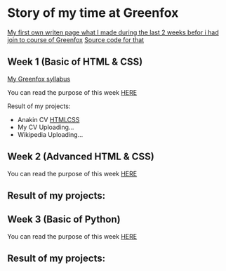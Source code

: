 # Story of my time at Greenfox

[My first own writen page what I made during the last 2 weeks befor i had join to course of Greenfox](http://danielliptak.github.io/)
[Source code for that](https://github.com/danielliptak/danielliptak.github.io.git)

## Week 1 (Basic of HTML & CSS)

[My Greenfox syllabus](https://github.com/danielliptak/velox-syllabus.git)

You can read the purpose of this week [HERE](https://github.com/greenfox-velox/velox-syllabus/tree/master/week-01)

Result of my projects:
 - Anakin CV [HTML](https://github.com/greenfox-velox/danielliptak/blob/master/week1/day5/cv.html)[CSS](https://github.com/greenfox-velox/danielliptak/blob/master/week1/day5/css/cv_mod.css)
 - My CV Uploading...
 - Wikipedia Uploading...


## Week 2 (Advanced HTML & CSS)

You can read the purpose of this week [HERE](https://github.com/greenfox-velox/velox-syllabus/tree/master/week-02)

Result of my projects:
 - 


## Week 3 (Basic of Python)

You can read the purpose of this week [HERE](https://github.com/greenfox-velox/velox-syllabus/tree/master/week-03)

Result of my projects:
 - 